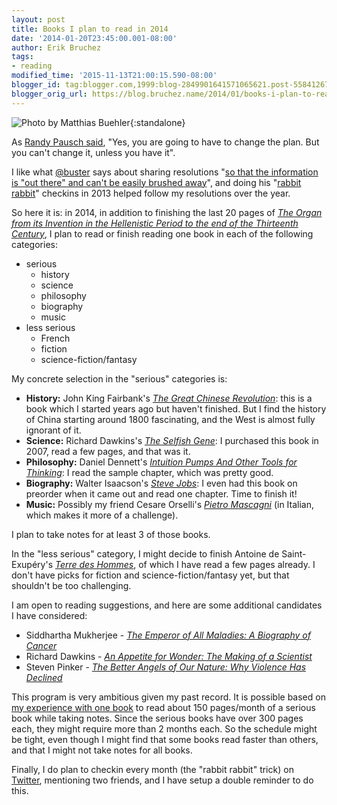 ```yaml
---
layout: post
title: Books I plan to read in 2014
date: '2014-01-20T23:45:00.001-08:00'
author: Erik Bruchez
tags:
- reading
modified_time: '2015-11-13T21:00:15.590-08:00'
blogger_id: tag:blogger.com,1999:blog-2849901641571065621.post-5584126790274256644
blogger_orig_url: https://blog.bruchez.name/2014/01/books-i-plan-to-read-in-2014.html
---
```


![Photo by Matthias Buehler](https://raw.githubusercontent.com/ebruchez/public/master/Blog%20posts/images/2014-01-20-books-700.jpg){:standalone}

As [Randy Pausch said][1], "Yes, you are going to have to change the plan. But you can't change it, unless you have it".

I like what [@buster][2]  says about sharing resolutions "[so that the information is "out there" and can't be easily brushed away][3]", and doing his "[rabbit rabbit][4]" checkins in 2013 helped follow my resolutions over the year.

So here it is: in 2014, in addition to finishing the last 20 pages of [*The Organ from its Invention in the Hellenistic Period to the end of the Thirteenth Century*][5], I plan to read or finish reading one book in each of the following categories:

- serious
    - history
    - science
    - philosophy
    - biography
    - music
- less serious
    - French
    - fiction
    - science-fiction/fantasy

My concrete selection in the "serious" categories is:

- __History:__ John King Fairbank's [*The Great Chinese Revolution*](http://www.amazon.com/The-Great-Chinese-Revolution-1800-1985/dp/006039076X): this is a book which I started years ago but haven't finished. But I find the history of China starting around 1800 fascinating, and the West is almost fully ignorant of it.
- __Science:__ Richard Dawkins's [*The Selfish Gene*](http://www.amazon.com/The-Selfish-Gene-Edition---Introduction/dp/0199291152/): I purchased this book in 2007, read a few pages, and that was it.
- __Philosophy:__ Daniel Dennett's [*Intuition Pumps And Other Tools for Thinking*](http://www.amazon.com/Intuition-Pumps-Other-Tools-Thinking/dp/0393082067/): I read the sample chapter, which was pretty good.
- __Biography:__ Walter Isaacson's [*Steve Jobs*](http://www.amazon.com/Steve-Jobs-Walter-Isaacson/dp/1451648537/): I even had this book on preorder when it came out and read one chapter. Time to finish it!
- __Music:__ Possibly my friend Cesare Orselli's [*Pietro Mascagni*](http://www.amazon.com/Pietro-Mascagni-Cesare-Orselli/dp/8883024001) (in Italian, which makes it more of a challenge).

I plan to take notes for at least 3 of those books.

In the "less serious" category, I might decide to finish Antoine de Saint-Exupéry's [*Terre des Hommes*][6], of which I have read a few pages already. I don't have picks for fiction and science-fiction/fantasy yet, but that shouldn't be too challenging.

I am open to reading suggestions, and here are some additional candidates I have considered:

- Siddhartha Mukherjee  - [*The Emperor of All Maladies: A Biography of Cancer*](http://www.amazon.com/The-Emperor-All-Maladies-Biography/dp/1439170916)
- Richard Dawkins - [*An Appetite for Wonder: The Making of a Scientist*](http://www.amazon.com/An-Appetite-Wonder-Making-Scientist/dp/0062225790)
- Steven Pinker - [*The Better Angels of Our Nature: Why Violence Has Declined*](http://www.amazon.com/The-Better-Angels-Our-Nature/dp/1455883115)

This program is very ambitious given my past record. It is possible based on [my experience with one book][7] to read about 150 pages/month of a serious book while taking notes. Since the serious books have over 300 pages each, they might require more than 2 months each. So the schedule might be tight, even though I might find that some books read faster than others, and that I might not take notes for all books.

Finally, I do plan to checkin every month (the "rabbit rabbit" trick) on [Twitter][8], mentioning two friends, and I have setup a double reminder to do this.

[1]: http://eclips.cornell.edu/themes.do?isCUWA=ac967&amp;type=&amp;id=655&amp;clipID=12790&amp;tab=TabClipPage
[2]: https://twitter.com/buster
[3]: https://medium.com/buster-benson/69cda443d387
[4]: https://groups.google.com/forum/#!forum/rabbit-rabbit
[5]: http://blog.bruchez.name/2013/09/october-reading-resolution.html
[6]: http://www.amazon.com/Terre-Hommes-French-Edition-Folio/dp/2070360210
[7]: http://blog.bruchez.name/2013/11/reading-resolution-update.html
[8]: https://twitter.com/ebruchez

[main-image-link]: https://www.flickr.com/photos/kakadu/943169743/in/photolist-2rkZvi-2rqg65
